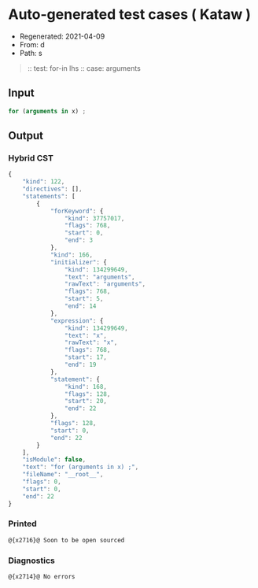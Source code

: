 # Auto-generated test cases ( Kataw )
- Regenerated: 2021-04-09
- From: d
- Path: s
> :: test: for-in lhs
> :: case: arguments
## Input

`````js
for (arguments in x) ;
`````

## Output

### Hybrid CST

```javascript
{
    "kind": 122,
    "directives": [],
    "statements": [
        {
            "forKeyword": {
                "kind": 37757017,
                "flags": 768,
                "start": 0,
                "end": 3
            },
            "kind": 166,
            "initializer": {
                "kind": 134299649,
                "text": "arguments",
                "rawText": "arguments",
                "flags": 768,
                "start": 5,
                "end": 14
            },
            "expression": {
                "kind": 134299649,
                "text": "x",
                "rawText": "x",
                "flags": 768,
                "start": 17,
                "end": 19
            },
            "statement": {
                "kind": 168,
                "flags": 128,
                "start": 20,
                "end": 22
            },
            "flags": 128,
            "start": 0,
            "end": 22
        }
    ],
    "isModule": false,
    "text": "for (arguments in x) ;",
    "fileName": "__root__",
    "flags": 0,
    "start": 0,
    "end": 22
}
```

### Printed

```javascript
@{x2716}@ Soon to be open sourced
```

### Diagnostics

```javascript
@{x2714}@ No errors
```

